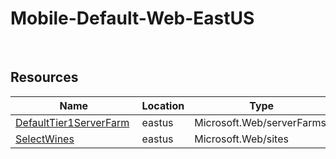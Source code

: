 # Mobile-Default-Web-EastUS 
 
## Resources


| Name | Location | Type |
| --- | --- | --- |
| [DefaultTier1ServerFarm](DefaultTier1ServerFarm--946911297.md)  | eastus  | Microsoft.Web/serverFarms  |
| [SelectWines](SelectWines--201746524.md)  | eastus  | Microsoft.Web/sites  |
